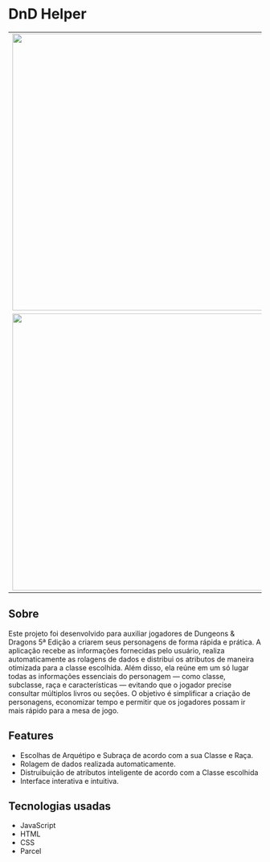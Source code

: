 # DnD Helper
<table>
  <tr>
    <td><img src="https://imgur.com/diLg7Gf.png" width=550></td>
    <td><img src="https://imgur.com/aPM0H8T.png" width=550></td>
  </tr>
  <tr>
    <td><img src="https://imgur.com/c7DRsh8.png" width=550></td>
    <td><img src="https://imgur.com/Zaop2ak.png" width=550></td>
  </tr>
</table>

## Sobre
Este projeto foi desenvolvido para auxiliar jogadores de Dungeons & Dragons 5ª Edição a criarem seus personagens de forma rápida e prática.
A aplicação recebe as informações fornecidas pelo usuário, realiza automaticamente as rolagens de dados e distribui os atributos de maneira otimizada para a classe escolhida.
Além disso, ela reúne em um só lugar todas as informações essenciais do personagem — como classe, subclasse, raça e características — evitando que o jogador precise consultar múltiplos livros ou seções.
O objetivo é simplificar a criação de personagens, economizar tempo e permitir que os jogadores possam ir mais rápido para a mesa de jogo.

## Features
- Escolhas de Arquétipo e Subraça de acordo com a sua Classe e Raça.
- Rolagem de dados realizada automaticamente.
- Distruibuição de atributos inteligente de acordo com a Classe escolhida
- Interface interativa e intuitiva.

## Tecnologias usadas
- JavaScript
- HTML
- CSS
- Parcel
